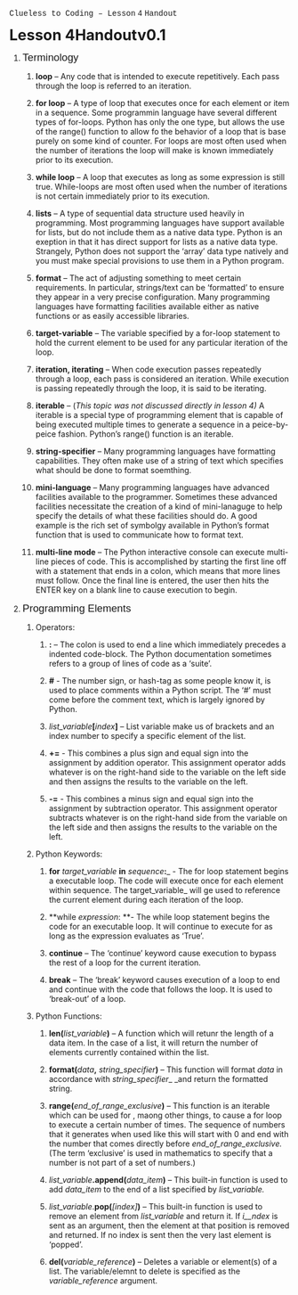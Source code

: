 <div title="header">

<font face="Liberation Mono, monospace">Clueless to Coding – Lesson</font> <font face="Liberation Mono, monospace">4</font> <font face="Liberation Mono, monospace">Handout</font>

</div>

<font style="font-size: 20pt" size="5">**<font style="font-size: 20pt" size="5">L</font><font style="font-size: 20pt" size="5">esson</font> <font style="font-size: 20pt" size="5">4</font><font style="font-size: 20pt" size="5">Handout</font><font style="font-size: 20pt" size="5">v0.</font><font style="font-size: 20pt" size="5">1</font>**</font>

1.  <font face="Liberation Sans, sans-serif"><font style="font-size: 14pt" size="4">Terminology</font></font>

    1.  **loop** <span style="font-weight: normal">–</span> <span style="font-weight: normal">Any code that is intended to execute repetitively. Each pass through the loop is referred to an iteration.</span>

    2.  **for loop** <span style="font-weight: normal">–</span> <span style="font-weight: normal">A type of loop that executes once for each element or item in a sequence. Some programmin language have several different types of for-loops. Python has only the one type, but allows the use of the range() function to allow fo the behavior of a loop that is base purely on some kind of counter. For loops are most often used when the number of iterations the loop will make is known immediately prior to its execution.</span>

    3.  **while loop** <span style="font-weight: normal">–</span> <span style="font-weight: normal">A loop that executes as long as some expression is still true. While-loops are most often used when the number of iterations is not certain immediately prior to its execution.</span>

    4.  **lists** <span style="font-weight: normal">–</span> <span style="font-weight: normal">A type of sequential data structure used heavily in programming. Most programming languages have support available for lists, but do not include them as a native data type. Python is an exeption in that it has direct support for lists as a native data type. Strangely, Python does not support the ‘array’ data type natively and you must make special provisions to use them in a Python program.</span>

    5.  **format** <span style="font-weight: normal">–</span> <span style="font-weight: normal">The act of adjusting something to meet certain requirements. In particular, strings/text can be ‘formatted’ to ensure they appear in a very precise configuration. Many programming languages have formatting facilities available either as native functions or as easily accessible libraries.</span>

    6.  **target-variable** <span style="font-weight: normal">–</span> <span style="font-weight: normal">The variable specified by a for-loop statement to hold the current element to be used for any particular iteration of the loop.</span>

    7.  **iteration, iterating** <span style="font-weight: normal">–</span> <span style="font-weight: normal">When code execution passes repeatedly through a loop, each pass is considered an iteration. While execution is passing repeatedly through the loop, it is said to be iterating.</span>

    8.  **iterable** <span style="font-weight: normal">–</span> <span style="font-weight: normal">(</span>_<span style="font-weight: normal">This topic was not discussed directly in lesson 4)</span>_<span style="font-style: normal"> <span style="font-weight: normal">A iterable is a special type of programming element that is capable of being executed multiple times to generate a sequence in a peice-by-peice fashion. Python’s range() function is an iterable.</span></span>

    9.  **string-specifier** <span style="font-weight: normal">–</span> <span style="font-weight: normal">Many programming languages have formatting capabilities. They often make use of a string of text which specifies what should be done to format soemthing.</span>

    10.  **mini-language** <span style="font-weight: normal">–</span> <span style="font-weight: normal">Many programming languages have advanced facilities available to the programmer. Sometimes these advanced facilities necessitate the creation of a kind of mini-lanaguge to help specify the details of what these facilities should do. A good example is the rich set of symbolgy available in Python’s format function that is used to communicate how to format text.</span>

    11.  **multi-line mode** <span style="font-weight: normal">–</span> <span style="font-weight: normal">The Python interactive console can execute multi-line pieces of code. This is accomplished by starting the first line off with a statement that ends in a colon, which means that more lines must follow. Once the final line is entered, the user then hits the ENTER key on a blank line to cause execution to begin.</span>

2.  <font face="Liberation Sans, sans-serif"><font style="font-size: 14pt" size="4">Programming Elements</font></font>

    1.  <span style="font-style: normal">Operators:</span>

        1.  **<span style="font-style: normal">:</span>**<span style="font-style: normal"> <span style="font-weight: normal">–</span> </span><span style="font-style: normal"><span style="font-weight: normal">The colon is used to end a line which immediately precedes a indented code-block. The Python documentation sometimes refers to a group of lines of code as a ‘suite’.</span></span>

        2.  **<span style="font-style: normal">#</span>**<span style="font-style: normal"> <span style="font-weight: normal">-</span> </span><span style="font-style: normal"><span style="font-weight: normal">The number sign, or hash-tag as some people know it, is used to place comments within a Python script. The ‘#’ must come before the comment text, which is largely ignored by Python.</span></span>

        3.  _<span style="font-weight: normal">list_variable</span>_**<span style="font-style: normal">[</span>**_<span style="font-weight: normal">index</span>_**<span style="font-style: normal">]</span>**<span style="font-style: normal"> <span style="font-weight: normal">–</span> </span><span style="font-style: normal"><span style="font-weight: normal">List variable make us of brackets and an index number to specify a specific element of the list.</span></span>

        4.  **<span style="font-style: normal">+=</span>**<span style="font-style: normal"> <span style="font-weight: normal">- This combines a plus sign and equal sign into the assignment by addition operator. This assignment operator adds whatever is on the right-hand side to the variable on the left side and then assigns the results to the variable on the left.</span></span>

        5.  <span style="font-style: normal">**-=**</span><span style="font-style: normal"> <span style="font-weight: normal">- This combines a minus sign and equal sign into the assignment by subtraction operator. This assignment operator subtracts whatever is on the right-hand side from the variable on the left side and then assigns the results to the variable on the left.</span></span>

    2.  Python Keywords:

        1.  <span style="font-style: normal">**f**</span><span style="font-style: normal">**or** </span>_<span style="font-weight: normal">target_variable</span>_<span style="font-style: normal"> **in**</span><span style="font-style: normal"> <span style="font-weight: normal"></span> </span>_<span style="font-weight: normal">sequence</span>_<span style="font-style: normal">**:**</span>_ <span style="font-weight: normal"></span> _<span style="font-style: normal"><span style="font-weight: normal">-</span> </span><span style="font-style: normal"><span style="font-weight: normal">The for loop statement begins a executable loop. The code will execute once for each element within</span> </span>_<span style="font-weight: normal">sequence</span>_<span style="font-style: normal"><span style="font-weight: normal">.</span> </span><span style="font-style: normal"><span style="font-weight: normal">The</span> </span>_<span style="font-weight: normal">target_variable</span>_<span style="font-style: normal"> <span style="font-weight: normal"></span> </span><span style="font-style: normal"><span style="font-weight: normal">will ge used to reference the current element during each iteration of the loop.</span></span>

        2.  **<span style="font-style: normal">while</span> **_<span style="font-weight: normal">expression</span>_**<span style="font-style: normal">:</span> **<span style="font-style: normal"><span style="font-weight: normal">-</span> </span><span style="font-style: normal"><span style="font-weight: normal">The while loop statement begins the code for an executable loop. It will continue to execute for as long as the expression evaluates as ‘True’.</span></span>

        3.  **<span style="font-style: normal">continue</span>**<span style="font-style: normal"> <span style="font-weight: normal">–</span> </span><span style="font-style: normal"><span style="font-weight: normal">The ‘continue’ keyword cause execution to bypass the rest of a loop for the current iteration.</span></span>

        4.  **<span style="font-style: normal">break</span>**<span style="font-style: normal"> <span style="font-weight: normal">–</span> </span><span style="font-style: normal"><span style="font-weight: normal">The ‘break’ keyword causes execution of a loop to end and continue with the code that follows the loop. It is used to ‘break-out’ of a loop.</span></span>

    3.  Python Functions:

        1.  **len(**_<span style="font-weight: normal">list_variable</span>_**)** <span style="font-weight: normal">–</span> <span style="font-weight: normal">A function which will retunr the length of a data item. In the case of a list, it will return the number of elements currently contained within the list.</span>

        2.  **format(**_<span style="font-weight: normal">data</span>_**,** _<span style="font-weight: normal">string_specifier</span>_**)** <span style="font-weight: normal">–</span> <span style="font-weight: normal">This function will format</span> _<span style="font-weight: normal">data</span>_ <span style="font-weight: normal"></span> <span style="font-weight: normal">in accordance with</span> _<span style="font-weight: normal">string_specifier</span>__ <span style="font-weight: normal"></span> _<span style="font-weight: normal">and return the formatted string.</span>

        3.  <span style="font-style: normal">**range(**</span>_<span style="font-weight: normal">end_of_range_exclusive</span>_<span style="font-style: normal">**)**</span><span style="font-style: normal"> <span style="font-weight: normal">–</span> </span><span style="font-style: normal"><span style="font-weight: normal">This function is an iterable which can be used for , maong other things, to cause a for loop to execute a certain number of times.</span> </span><span style="font-style: normal"><span style="font-weight: normal">The sequence of numbers that it generates when used like this will start with 0 and end with the number that comes directly before</span> </span>_<span style="font-weight: normal">end_of_range_exclusive.</span>_<span style="font-style: normal"> <span style="font-weight: normal"></span> </span><span style="font-style: normal"><span style="font-weight: normal">(The term ‘exclusive’ is used in mathematics to specify that a number is not part of a set of numbers.)</span></span>

        4.  _<span style="font-weight: normal">list_variable</span>_**<span style="font-style: normal">.append(</span>**_<span style="font-weight: normal">data_item</span>_**<span style="font-style: normal">)</span>**<span style="font-style: normal"> <span style="font-weight: normal">–</span> </span><span style="font-style: normal"><span style="font-weight: normal">This built-in function is used to add</span> </span>_<span style="font-weight: normal">data_item</span>_<span style="font-style: normal"> <span style="font-weight: normal"></span> </span><span style="font-style: normal"><span style="font-weight: normal">to the end of a list specified by</span> </span>_<span style="font-weight: normal">list_variable.</span>_

        5.  _<span style="font-weight: normal">list_variable</span>_<span style="font-style: normal"><span style="font-weight: normal">.</span></span><span style="font-style: normal">**p**</span><span style="font-style: normal">**op**</span><span style="font-style: normal">**(**</span>_<span style="font-weight: normal">[</span>__<span style="font-weight: normal">i</span>__<span style="font-weight: normal">ndex]</span>_<span style="font-style: normal">**)**</span><span style="font-style: normal"> <span style="font-weight: normal">–</span> </span><span style="font-style: normal"><span style="font-weight: normal">This built-in function is used to remove an element from</span> </span>_<span style="font-weight: normal">list_variable</span>_<span style="font-style: normal"> <span style="font-weight: normal"></span> </span><span style="font-style: normal"><span style="font-weight: normal">and return it</span></span><span style="font-style: normal"><span style="font-weight: normal">.</span> </span><span style="font-style: normal"><span style="font-weight: normal">If</span> </span>_<span style="font-weight: normal">i</span>__<span style="font-weight: normal">ndex</span>_<span style="font-style: normal"> <span style="font-weight: normal">is sent as an argument, then the element at that position is removed and returned. If no index is sent then the very last element is ‘popped’.</span></span>

        6.  **del(**_<span style="font-weight: normal">variable_reference</span>_**)** <span style="font-weight: normal">– Deletes a variable or element(s) of a list.</span> <span style="font-weight: normal">The variable/elemnt to delete is specified as the</span> _<span style="font-weight: normal">variable_reference</span>_ <span style="font-weight: normal"></span> <span style="font-weight: normal">argument.</span>
